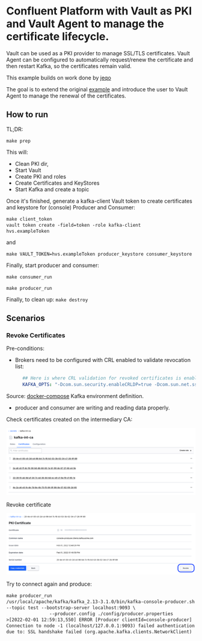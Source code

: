 # Confluent Platform with Vault as PKI and Vault Agent to manage the certificate lifecycle.

Vault can be used as a PKI provider to manage SSL/TLS certificates.
Vault Agent can be configured to automatically request/renew the certificate and then restart Kafka, so the certificates remain valid.

This example builds on work done by [jeqo](https://github.com/jeqo)

The goal is to extend the original [example](https://github.com/jeqo/docker-composes/tree/main/cp-vault-pki) and introduce the user to Vault Agent to manage the renewal of the certificates.

## How to run

TL;DR:

```shell
make prep
```

This will:

- Clean PKI dir,
- Start Vault
- Create PKI and roles
- Create Certificates and KeyStores
- Start Kafka and create a topic

Once it's finished, generate a kafka-client Vault token to create certificates and keystore for (console) Producer and Consumer:

```shell
make client_token
vault token create -field=token -role kafka-client
hvs.exampleToken
```

and

```shell
make VAULT_TOKEN=hvs.exampleToken producer_keystore consumer_keystore
```

Finally, start producer and consumer:

```shell
make consumer_run
```

```shell
make producer_run
```

Finally, to clean up: `make destroy`

## Scenarios

### Revoke Certificates

Pre-conditions:

- Brokers need to be configured with CRL enabled to validate revocation list:

```yaml
      ## Here is where CRL validation for revoked certificates is enabled.
      KAFKA_OPTS: "-Dcom.sun.security.enableCRLDP=true -Dcom.sun.net.ssl.checkRevocation=true"
```
Source: [docker-compose](docker-compose.yml) Kafka environment definition.

- producer and consumer are writing and reading data properly.

Check certificates created on the intermediary CA:

![Certificates](certificates.png)

Revoke certificate

![Revoke certificate](revoke.png)

Try to connect again and produce:

```shell
make producer_run
/usr/local/apache/kafka/kafka_2.13-3.1.0/bin/kafka-console-producer.sh --topic test --bootstrap-server localhost:9093 \
                --producer.config ./config/producer.properties
>[2022-02-01 12:59:13,550] ERROR [Producer clientId=console-producer] Connection to node -1 (localhost/127.0.0.1:9093) failed authentication due to: SSL handshake failed (org.apache.kafka.clients.NetworkClient)
```
